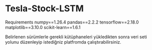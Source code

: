 # Tesla-Stock-LSTM
Requirements
numpy==1.26.4
pandas==2.2.2
tensorflow==2.18.0
matplotlib==3.10.0
scikit-learn==1.6.1

Belirlenen sürümlerle gerekli kütüphaneleri yükledikten sonra veri seti yolunu düzenleyip istediğniz platfromda çalıştırabilirsiniz.
